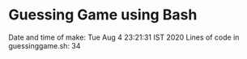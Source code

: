# Guessing Game using Bash
Date and time of make: Tue Aug  4 23:21:31 IST 2020
Lines of code in guessinggame.sh:       34
